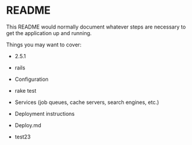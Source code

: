 # README

This README would normally document whatever steps are necessary to get the
application up and running.

Things you may want to cover:

* 2.5.1

* rails

* Configuration

* rake test

* Services (job queues, cache servers, search engines, etc.)

* Deployment instructions

* Deploy.md

* test23
